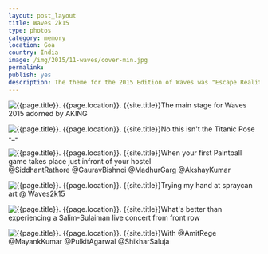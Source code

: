 ```yaml
---
layout: post_layout
title: Waves 2k15
type: photos
category: memory
location: Goa
country: India
image: /img/2015/11-waves/cover-min.jpg
permalink:
publish: yes
description: The theme for the 2015 Edition of Waves was "Escape Reality". The time of the year when we get relief from our otherwise jam-packed academic schedule
---
```

<!-- http://compressjpeg.com -->
<!-- http://compressimage.toolur.com/ 1024, 400-->
<p class="center"><img src="{{site.baseurl}}/img/2015/11-waves/cover.jpg" alt="{{page.title}}. {{page.location}}. {{site.title}}" title="{{page.title}}">The main stage for Waves 2015 adorned by AKING</p>

<p class="center"><img src="{{site.baseurl}}/img/2015/11-waves/1.jpg" alt="{{page.title}}. {{page.location}}. {{site.title}}" title="{{page.title}}">No this isn't the Titanic Pose -_-</p>

<p class="center"><img src="{{site.baseurl}}/img/2015/11-waves/2.jpg" alt="{{page.title}}. {{page.location}}. {{site.title}}" title="{{page.title}}">When your first Paintball game takes place just infront of your hostel <br>@SiddhantRathore @GauravBishnoi @MadhurGarg @AkshayKumar</p>

<p class="center"><img src="{{site.baseurl}}/img/2015/11-waves/3.jpg" alt="{{page.title}}. {{page.location}}. {{site.title}}" title="{{page.title}}">Trying my hand at spraycan art @ Waves2k15</p>

<p class="center"><img src="{{site.baseurl}}/img/2015/11-waves/4.jpg" alt="{{page.title}}. {{page.location}}. {{site.title}}" title="{{page.title}}">What's better than experiencing a Salim-Sulaiman live concert from front row</p>

<p class="center"><img src="{{site.baseurl}}/img/2015/11-waves/5.jpg" alt="{{page.title}}. {{page.location}}. {{site.title}}" title="{{page.title}}">With @AmitRege @MayankKumar @PulkitAgarwal @ShikharSaluja</p>

